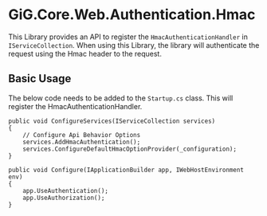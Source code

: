# GiG.Core.Web.Authentication.Hmac

This Library provides an API to register the `HmacAuthenticationHandler` in `IServiceCollection`. When using this Library, the library will authenticate the request using the Hmac header to the request.

## Basic Usage

The below code needs to be added to the `Startup.cs` class. This will register the HmacAuthenticationHandler.

```chsarp
public void ConfigureServices(IServiceCollection services)
{
    // Configure Api Behavior Options
    services.AddHmacAuthentication();
    services.ConfigureDefaultHmacOptionProvider(_configuration);
}

public void Configure(IApplicationBuilder app, IWebHostEnvironment env)
{
    app.UseAuthentication();
    app.UseAuthorization();
}
```